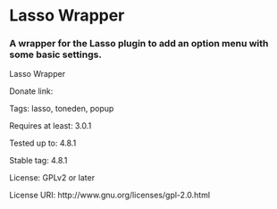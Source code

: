 <h1>Lasso Wrapper</h1>

<h3>A wrapper for the Lasso plugin to add an option menu with some basic settings.</h3>

<p>Lasso Wrapper</p>
<p>Donate link:</p> 
<p>Tags: lasso, toneden, popup</p>
<p>Requires at least: 3.0.1</p>
<p>Tested up to: 4.8.1</p>
<p>Stable tag: 4.8.1</p>
<p>License: GPLv2 or later</p>
<p>License URI: http://www.gnu.org/licenses/gpl-2.0.html</p>

